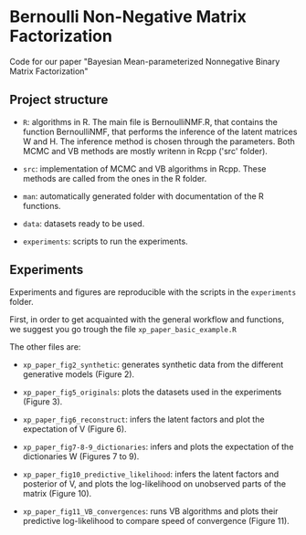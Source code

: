 # Bernoulli Non-Negative Matrix Factorization

Code for our paper "Bayesian Mean-parameterized Nonnegative Binary Matrix Factorization"

## Project structure

* `R`: algorithms in R. The main file is BernoulliNMF.R, that contains the function BernoulliNMF, that performs the inference of the latent matrices W and H. The inference method is chosen through the parameters. Both MCMC and VB methods are mostly writenn in Rcpp ('src' folder).

* `src`: implementation of MCMC and VB algorithms in Rcpp. These methods are called from the ones in the R folder.

* `man`: automatically generated folder with documentation of the R functions.

* `data`: datasets ready to be used.

* `experiments`: scripts to run the experiments.

## Experiments

Experiments and figures are reproducible with the scripts in the `experiments` folder.

First, in order to get acquainted with the general workflow and functions, we suggest you go trough the file
`xp_paper_basic_example.R`

The other files are:

* `xp_paper_fig2_synthetic`: generates synthetic data from the different generative models (Figure 2).

* `xp_paper_fig5_originals`: plots the datasets used in the experiments (Figure 3).

* `xp_paper_fig6_reconstruct`: infers the latent factors and plot the expectation of V (Figure 6). 

* `xp_paper_fig7-8-9_dictionaries`: infers and plots the expectation of the dictionaries W (Figures 7 to 9). 

* `xp_paper_fig10_predictive_likelihood`: infers the latent factors and posterior of V, and plots the log-likelihood on unobserved parts of the matrix (Figure 10).

* `xp_paper_fig11_VB_convergences`: runs VB algorithms and plots their predictive log-likelihood to compare speed of convergence (Figure 11). 